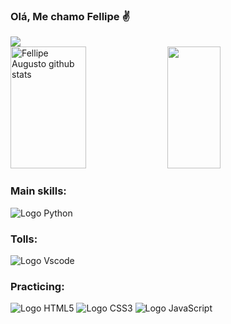 ### Olá, Me chamo Fellipe ✌ 

<div align="left"> 
<a href = "mailto:cmp.1a.lipe.rodrigues246@gmail.com"> <img src="https://img.shields.io/badge/-Gmail-%23333?style=for-the-badge&logo=gmail&logoColor=white" target="_blank"></a> 
 </div>

<div align="left">  
  <img width="49%" height="195px" src="https://github-readme-stats.vercel.app/api?username=LipeRodrigues1&show_icons=true&count_private=true&hide_border=true&title_color=6495ED&icon_color=6495ED&text_color=c9d1d9&bg_color=0d1117" alt="Fellipe Augusto github stats" /> 
  <img width="41%" height="195px" src="https://github-readme-stats.vercel.app/api/top-langs/?username=LipeRodrigues1&layout=compact&hide_border=true&title_color=6495ED&text_color=6495ED&bg_color=0d1117" />
</div>

### Main skills:
<img src="https://img.icons8.com/?size=100&id=13441&format=png&color=000000" alt="Logo Python">

### Tolls:
<img src="https://img.icons8.com/?size=100&id=0OQR1FYCuA9f&format=png&color=000000" alt="Logo Vscode">

### Practicing:
<img src="https://img.icons8.com/?size=100&id=20909&format=png&color=000000" alt="Logo HTML5">
<img src="https://img.icons8.com/?size=100&id=21278&format=png&color=000000" alt="Logo CSS3">
<img src="https://img.icons8.com/?size=100&id=108784&format=png&color=000000" alt="Logo JavaScript">
